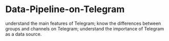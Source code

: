 # Data-Pipeline-on-Telegram
understand the main features of Telegram; 
know the differences between groups and channels on Telegram; 
understand the importance of Telegram as a data source.
